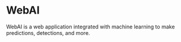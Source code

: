 # WebAI
WebAI is a web application integrated with machine learning to make predictions, detections, and more.
